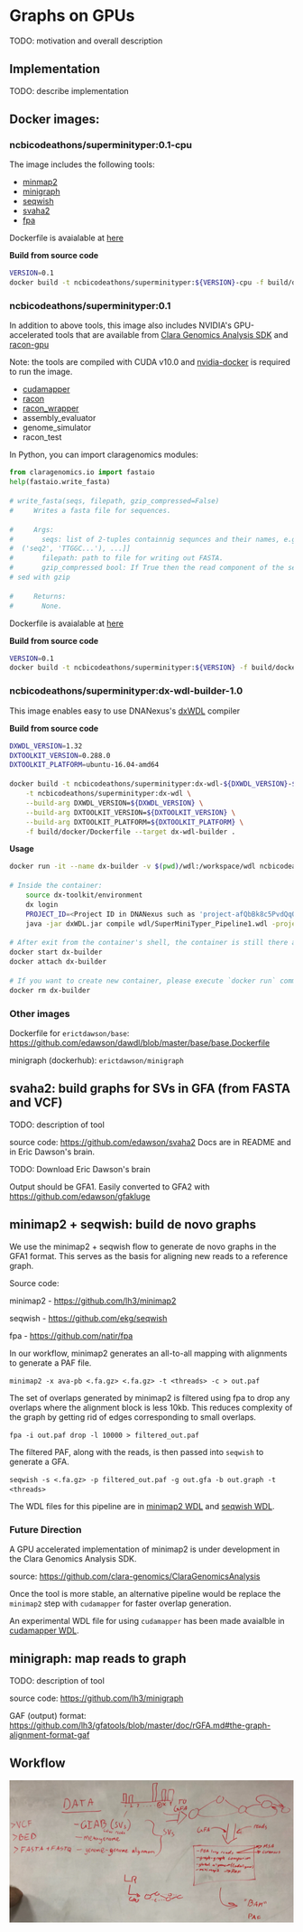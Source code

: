 # Graphs on GPUs

TODO: motivation and overall description

## Implementation

TODO: describe implementation

## Docker images:

### ncbicodeathons/superminityper:0.1-cpu

The image includes the following tools:
- [minmap2](https://github.com/lh3/minimap2)
- [minigraph](https://github.com/lh3/minigraph)
- [seqwish](https://github.com/ekg/seqwish)
- [svaha2](https://github.com/edawson/svaha2)
- [fpa](https://github.com/natir/fpa)

Dockerfile is avaialable at [here](https://github.com/NCBI-Codeathons/super-minityper/blob/master/build/docker/Dockerfile)

**Build from source code**

```bash
VERSION=0.1
docker build -t ncbicodeathons/superminityper:${VERSION}-cpu -f build/docker/Dockerfile --target super-minityper-cpu .
```

### ncbicodeathons/superminityper:0.1

In addition to above tools, this image also includes NVIDIA's GPU-accelerated tools that are available from [Clara Genomics Analysis SDK](https://developer.nvidia.com/Clara-Genomics) and [racon-gpu](https://github.com/clara-genomics/racon-gpu)

Note: the tools are compiled with CUDA v10.0 and [nvidia-docker](https://github.com/NVIDIA/nvidia-docker) is required to run the image.

- [cudamapper](https://github.com/clara-genomics/ClaraGenomicsAnalysis#cudamapper)
- [racon](https://github.com/clara-genomics/racon-gpu#usage)
- [racon_wrapper](https://github.com/clara-genomics/racon-gpu#usage)
- assembly_evaluator
- genome_simulator
- racon_test

In Python, you can import claragenomics modules:

```python
from claragenomics.io import fastaio
help(fastaio.write_fasta)

# write_fasta(seqs, filepath, gzip_compressed=False)
#     Writes a fasta file for sequences.

#     Args:
#       seqs: list of 2-tuples containnig sequnces and their names, e.g [('seq1', 'ACGTC...'),
#  ('seq2', 'TTGGC...'), ...]]
#       filepath: path to file for writing out FASTA.
#       gzip_compressed bool: If True then the read component of the sequence has been compres
# sed with gzip

#     Returns:
#       None.
```

Dockerfile is avaialable at [here](https://github.com/NCBI-Codeathons/super-minityper/blob/master/build/docker/Dockerfile)

**Build from source code**

```bash
VERSION=0.1
docker build -t ncbicodeathons/superminityper:${VERSION} -f build/docker/Dockerfile --build-arg CUDA_VERSION=10.0 .
```


### ncbicodeathons/superminityper:dx-wdl-builder-1.0

This image enables easy to use DNANexus's [dxWDL](https://github.com/dnanexus/dxWDL) compiler

**Build from source code**

```bash
DXWDL_VERSION=1.32
DXTOOLKIT_VERSION=0.288.0
DXTOOLKIT_PLATFORM=ubuntu-16.04-amd64

docker build -t ncbicodeathons/superminityper:dx-wdl-${DXWDL_VERSION}-${DXTOOLKIT_VERSION} \
    -t ncbicodeathons/superminityper:dx-wdl \
    --build-arg DXWDL_VERSION=${DXWDL_VERSION} \
    --build-arg DXTOOLKIT_VERSION=${DXTOOLKIT_VERSION} \
    --build-arg DXTOOLKIT_PLATFORM=${DXTOOLKIT_PLATFORM} \
    -f build/docker/Dockerfile --target dx-wdl-builder .
```

**Usage**

```bash
docker run -it --name dx-builder -v $(pwd)/wdl:/workspace/wdl ncbicodeathons/superminityper:dx-wdl

# Inside the container:
    source dx-toolkit/environment
    dx login
    PROJECT_ID=<Project ID in DNANexus such as 'project-afQbBk8c5PvdQqQe6gqfX2gz'>
    java -jar dxWDL.jar compile wdl/SuperMiniTyper_Pipeline1.wdl -project ${PROJECT_ID}

# After exit from the container's shell, the container is still there and you can attach the container by executing the following command
docker start dx-builder
docker attach dx-builder

# If you want to create new container, please execute `docker run` command after removing the existing container by the following command:
docker rm dx-builder
```

### Other images

Dockerfile for `erictdawson/base`: https://github.com/edawson/dawdl/blob/master/base/base.Dockerfile

minigraph (dockerhub): `erictdawson/minigraph`

## svaha2: build graphs for SVs in GFA (from FASTA and VCF)

TODO: description of tool

source code: https://github.com/edawson/svaha2
Docs are in README and in Eric Dawson's brain.

TODO: Download Eric Dawson's brain

Output should be GFA1. Easily converted to GFA2 with https://github.com/edawson/gfakluge

## minimap2 + seqwish: build de novo graphs

We use the minimap2 + seqwish flow to generate de novo graphs in the GFA1 format. This serves
as the basis for aligning new reads to a reference graph.

Source code:

minimap2  - https://github.com/lh3/minimap2

seqwish - https://github.com/ekg/seqwish

fpa - https://github.com/natir/fpa

In our workflow, minimap2 generates an all-to-all mapping with alignments to generate a PAF file.

`minimap2 -x ava-pb <.fa.gz> <.fa.gz> -t <threads> -c > out.paf`

The set of overlaps generated by minimap2 is filtered using fpa to drop any overlaps where the alignment
block is less 10kb. This reduces complexity of the graph by getting rid of edges corresponding to small overlaps.

`fpa -i out.paf drop -l 10000 > filtered_out.paf`

The filtered PAF, along with the reads, is then passed into `seqwish` to generate a GFA.

`seqwish -s <.fa.gz> -p filtered_out.paf -g out.gfa -b out.graph -t <threads>`

The WDL files for this pipeline are in [minimap2 WDL](wdl/SuperMiniTyper_minimap2.wdl) and [seqwish WDL](wdl/SuperMiniTyper_seqwish.wdl).

### Future Direction
A GPU accelerated implementation of minimap2 is under development in the Clara Genomics Analysis SDK.

source: https://github.com/clara-genomics/ClaraGenomicsAnalysis

Once the tool is more stable, an alternative pipeline would be replace the `minimap2` step with `cudamapper`
for faster overlap generation.

An experimental WDL file for using `cudamapper` has been made avaialble in [cudamapper WDL](wdl/SuperMiniTyper_cudamapper.wdl).

## minigraph: map reads to graph

TODO: description of tool

source code: https://github.com/lh3/minigraph

GAF (output) format: https://github.com/lh3/gfatools/blob/master/doc/rGFA.md#the-graph-alignment-format-gaf


## Workflow

![](docs/images/workflow.png)


